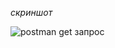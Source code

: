 *скриншот*

![postman get запрос](https://github.com/Veyderian/docker/assets/129328294/c6437fa0-4745-405a-9e25-6dc2f569c0f6)

